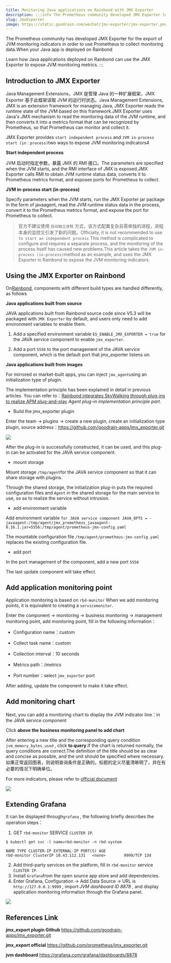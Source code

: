 ```yaml
---
title: Monitoring Java applications on Rainbond with JMX Exporter
description: :::info The Prometheus community developed JMX Exporter to export JVM monitoring metrics so that Prometheus can be used to collect monitoring data.When your Java application is deployed on Rainbond
slug: JmxExporter
image: https://static.goodrain.com/wechat/jmx-exporter/jmx-exporter.png
---
```


The Prometheus community has developed JMX Exporter for the export of JVM monitoring indicators in order to use Prometheus to collect monitoring data.When your Java app is deployed on Rainbond

Learn how Java applications deployed on Rainbond can use the JMX Exporter to expose JVM monitoring metrics. :::

<!--truncate-->

## Introduction to JMX Exporter

Java Management Extensions，JMX 是管理 Java 的一种扩展框架，JMX Exporter 基于此框架读取 JVM 的运行时状态。Java Management Extensions, JMX is an extension framework for managing Java, JMX Exporter reads the runtime state of the JVM based on this framework.JMX Exporter uses Java's JMX mechanism to read the monitoring data of the JVM runtime, and then converts it into a metrics format that can be recognized by Prometheus, so that Prometheus can monitor and collect it.

JMX Exporter provides `start independent process` and `JVM in-process start (in：process)`two ways to expose JVM monitoring indicators4

**Start independent process**

JVM 启动时指定参数，暴露 JMX 的 RMI 接口。The parameters are specified when the JVM starts, and the RMI interface of JMX is exposed.JMX Exporter calls RMI to obtain JVM runtime status data, converts it to Prometheus metrics format, and exposes ports for Prometheus to collect.

**JVM in-process start (in-process)**

Specify parameters when the JVM starts, run the JMX Exporter jar package in the form of javaagent, read the JVM runtime status data in the process, convert it to the Prometheus metrics format, and expose the port for Prometheus to collect.

> 官方不建议使用 `启动独立进程` 方式，该方式配置复杂且需单独的进程，进程本身的监控又引发了新的问题。Officially, it is not recommended to use `to start an independent process` This method is complicated to configure and requires a separate process, and the monitoring of the process itself has caused new problems.This article takes the `JVM in-process (in-process)`method as an example, and uses the JMX Exporter in Rainbond to expose the JVM monitoring indicators.

## Using the JMX Exporter on Rainbond

On[Rainbond](https://www.rainbond.com?channel=k8s), components with different build types are handled differently, as follows

**Java applications built from source**

JAVA applications built from Rainbond source code since V5.3 will be packaged with `JMX Exporter` by default, and users only need to add environment variables to enable them.

1. Add a specified environment variable `ES_ENABLE_JMX_EXPORTER = true` for the JAVA service component to enable `jmx_exporter`.

2. Add a port `5556` to the port management of the JAVA service component, which is the default port that jmx_exporter listens on.

**Java applications built from images**

For mirrored or market-built apps, you can inject `jmx_agent`using an initialization type of plugin.

The implementation principle has been explained in detail in previous articles. You can refer to：[Rainbond integrates SkyWalking through plug-ins to realize APM plug-and-play](https://mp.weixin.qq.com/s/cqZsy2TEYStoRaDDOdSbcQ) _Agent plug-in implementation principle part_.

- Build the jmx_exporter plugin

Enter the team -> plugins -> create a new plugin, create an initialization type plugin, source address：https://github.com/goodrain-apps/jmx_exporter.git

![](https://static.goodrain.com/wechat/app-monitor/create_jmx.png)

After the plug-in is successfully constructed, it can be used, and this plug-in can be activated for the JAVA service component.

- mount storage

Mount storage `/tmp/agent`for the JAVA service component so that it can share storage with plugins.

Through the shared storage, the initialization plug-in puts the required configuration files and `Agent` in the shared storage for the main service to use, so as to realize the service without intrusion.

- add environment variable

Add environment variable `for JAVA service component JAVA_OPTS = -javaagent:/tmp/agent/jmx_prometheus_javaagent-0.16.1.jar=5556:/tmp/agent/prometheus-jmx-config.yaml`

The mountable configuration file `/tmp/agent/prometheus-jmx-config.yaml` replaces the existing configuration file.

- add port

In the port management of the component, add a new port `5556`

The last update component will take effect.

## Add application monitoring point

Application monitoring is based on `rbd-monitor` When we add monitoring points, it is equivalent to creating a `servicemonitor`.

Enter the component -> monitoring -> business monitoring -> management monitoring point, add monitoring point, fill in the following information：

- Configuration name：custom

- Collect task name：custom

- Collection interval：10 seconds

- Metrics path：/metrics

- Port number：select `jmx_exporter` port

After adding, update the component to make it take effect.

## Add monitoring chart

Next, you can add a monitoring chart to display the JVM indicator line：in the JAVA service component

Click **above the business monitoring panel to add chart**

After entering a new title and the corresponding query condition `jvm_memory_bytes_used` , click **to query**.If the chart is returned normally, the query conditions are correct.The definition of the title should be as clear and concise as possible, and the unit should be specified where necessary.如果正常返回图表，则说明查询条件是正确的。标题的定义尽量清晰明了，并在有必要的情况下明确单位。

For more indicators, please refer to [official document](https://github.com/prometheus/jmx_exporter)

![](https://static.goodrain.com/docs/5.3/practices/app-dev/java-exporter/java-exporter-2.png)

## Extending Grafana

It can be displayed through`grafana` , the following briefly describes the operation steps：

1. GET `rbd-monitor` SERVICE `CLUSTER IP`.

```shell
$ kubectl get svc -l name=rbd-monitor -n rbd-system

NAME TYPE CLUSTER-IP EXTERNAL-IP PORT(S) AGE
rbd-monitor ClusterIP 10.43.112.131   <none>        9999/TCP 13d
```

2. Add third-party services on the platform, fill in `rbd-monitor` service `CLUSTER IP`.
3. Install `Grafana`from the open source app store and add dependencies.
4. Enter Grafana, Configuration -> Add Data Source -> URL is `http://127.0.0.1:9999` , import _JVM dashboard ID 8878_ , and display application monitoring information through the Grafana panel.

![](https://static.goodrain.com/wechat/app-monitor/grafana-dashboard.png)

## References Link

**jmx_export plugin Github**  https://github.com/goodrain-apps/jmx_exporter.git

**jmx_export official**  https://github.com/prometheus/jmx_exporter.git

**jvm dashboard**  https://grafana.com/grafana/dashboards/8878
